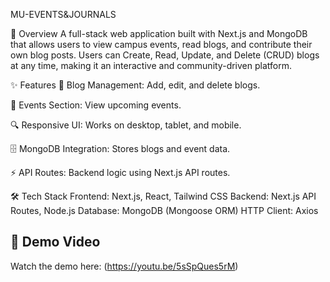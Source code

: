 MU-EVENTS&JOURNALS

📖 Overview
A full-stack web application built with Next.js and MongoDB that allows users to view campus events, read blogs, and contribute their own blog posts.
Users can Create, Read, Update, and Delete (CRUD) blogs at any time, making it an interactive and community-driven platform.

✨ Features
📰 Blog Management: Add, edit, and delete blogs.

📅 Events Section: View upcoming events.

🔍 Responsive UI: Works on desktop, tablet, and mobile.

🗄 MongoDB Integration: Stores blogs and event data.

⚡ API Routes: Backend logic using Next.js API routes.

🛠 Tech Stack
Frontend: Next.js, React, Tailwind CSS
Backend: Next.js API Routes, Node.js
Database: MongoDB (Mongoose ORM)
HTTP Client: Axios

## 🎥 Demo Video

Watch the demo here:
(https://youtu.be/5sSpQues5rM)


